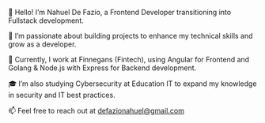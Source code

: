 👋 Hello! I’m Nahuel De Fazio, a Frontend Developer transitioning into Fullstack development.

👀 I’m passionate about building projects to enhance my technical skills and grow as a developer.

🌱 Currently, I work at Finnegans (Fintech), using Angular for Frontend and Golang & Node.js with Express for Backend development.

🎓 I’m also studying Cybersecurity at Education IT to expand my knowledge in security and IT best practices.

📫 Feel free to reach out at defazionahuel@gmail.com


<!---
nahueldefazio/nahueldefazio is a ✨ special ✨ repository because its `README.md` (this file) appears on your GitHub profile.
You can click the Preview link to take a look at your changes.
--->
